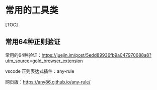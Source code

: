 # 常用的工具类

[TOC]

## 常用64种正则验证

常用的64种验证：https://juejin.im/post/5edd89936fb9a047970688a8?utm_source=gold_browser_extension

vscode 正则表达式插件：any-rule

网页版：https://any86.github.io/any-rule/